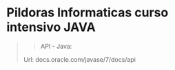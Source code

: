 # Pildoras Informaticas curso intensivo JAVA

>> API - Java: 
> 
>Url: docs.oracle.com/javase/7/docs/api
